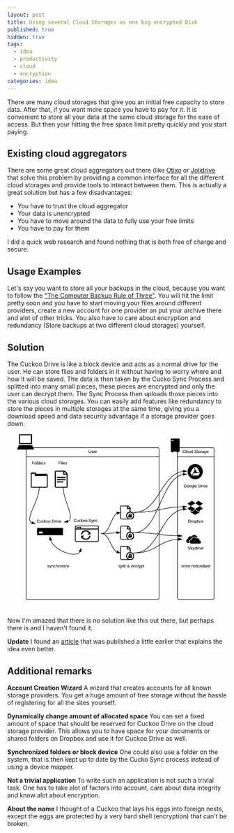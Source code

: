 ```yaml
---
layout: post
title: Using several Cloud Storages as one big encrypted Disk
published: true
hidden: true
tags:
  - idea
  - productivity
  - cloud
  - encryption
categories: idea
---
```


There are many cloud storages that give you an initial free capacity to store data. After that, if you want more space you have to pay for it. It  is convenient to store all your data at the same cloud storage for the ease of access. But then your hitting the free space limit pretty quickly and you start paying.

## Existing cloud aggregators

There are some great cloud aggregators out there (like [Otixo](https://www.otixo.com/ "Otixo Cloud Aggregator") or [Jolidrive](http://www.jolicloud.com/ "Jolidrive Cloud Aggregator") that solve this problem by providing a common interface for all the different cloud storages and provide tools to interact between them. This is actually a great solution but has a few disadvantages:
- You have to trust the cloud aggregator
- Your data is unencrypted
- You have to move around the data to fully use your free limits
- You have to pay for them

I did a quick web research and found nothing that is both free of charge and secure.

## Usage Examples
Let's say you want to store all your backups in the cloud, because you want to follow
the ["The Computer Backup Rule of Three"](http://www.hanselman.com/blog/TheComputerBackupRuleOfThree.aspx). You will hit the limit pretty soon and you have to start moving your files around different providers, create a new account for one provider an put your archive there and alot of other tricks. You also have to care about encryption and redundancy (Store backups at two different cloud storages) yourself.

## Solution
The Cuckoo Drive is like a block device and acts as a normal drive for the user. He can store files and folders in it without having to worry where and how it will be saved. The data is then taken by the Cucko Sync Process and splitted into many small pieces, these pieces are encrypted and only the user can decrypt them. The Sync Process then uploads those pieces into the various cloud storages. You can easily add features like redundancy to store the pieces in multiple storages at the same time, giving you a download speed and data security advantage if a storage provider goes down.
![Cuckoo Drive Concept](/media/cuckoodrive_concept.png)

Now I'm amazed that there is no solution like this out there, but perhaps there is and I haven't found it.

**Update**
I found an [article](http://www.pcworld.com/article/2037131/supersize-your-free-cloud-storage-to-100gb-or-more.html "Supersize your free cloud storage to 100GB or more") that was published a little earlier that explains the idea even better.

## Additional remarks

**Account Creation Wizard**
A wizard that creates accounts for all known storage providers. You get a huge amount of free storage without the hassle of registering for all the sites yourself.

**Dynamically change amount of allocated space**
You can set a fixed amount of space that should be reserved for Cuckoo Drive on the cloud storage provider. This allows you to have space for your documents or shared folders on Dropbox and use it for Cuckoo Drive as well.

**Synchronized folders or block device**
One could also use a folder on the system, that is then kept up to date by the Cucko Sync process instead of using a device mapper.

**Not a trivial application**
To write such an application is not such a trivial task. One has to take alot of factors into account, care about data integrity and know alot about encryption.

**About the name**
I thought of a Cuckoo that lays his eggs into foreign nests, except the eggs are protected by a very hard shell (encryption) that can't be broken.
